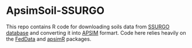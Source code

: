 # ApsimSoil-SSURGO

This repo contains R code for downloading soils data from [SSURGO database](https://websoilsurvey.nrcs.usda.gov) and converting it into [APSIM](https://http://www.apsim.info/) formart.
Code here relies heavily on the [FedData](https://cran.r-project.org/web/packages/FedData/index.html) and [apsimR](https://cran.r-project.org/web/packages/apsimr/index.html) packages. 

